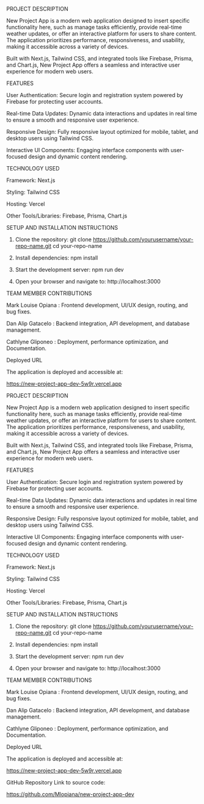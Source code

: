 PROJECT DESCRIPTION 

New Project App is a modern web application designed to insert specific functionality here, such as manage tasks efficiently, provide real-time weather updates, or offer an interactive platform for users to share content. The application prioritizes performance, responsiveness, and usability, making it accessible across a variety of devices.

Built with Next.js, Tailwind CSS, and integrated tools like Firebase, Prisma, and Chart.js, New Project App offers a seamless and interactive user experience for modern web users.

FEATURES

User Authentication:
Secure login and registration system powered by Firebase for protecting user accounts.

Real-time Data Updates:
Dynamic data interactions and updates in real time to ensure a smooth and responsive user experience.

Responsive Design:
Fully responsive layout optimized for mobile, tablet, and desktop users using Tailwind CSS.

Interactive UI Components:
Engaging interface components with user-focused design and dynamic content rendering.

TECHNOLOGY USED

Framework:  Next.js

Styling: Tailwind CSS

Hosting: Vercel

Other Tools/Libraries: Firebase, Prisma, Chart.js


SETUP AND INSTALLATION INSTRUCTIONS 

1. Clone the repository:
git clone https://github.com/yourusername/your-repo-name.git
cd your-repo-name

2. Install dependencies:
npm install

3. Start the development server:
npm run dev

4. Open your browser and navigate to:
http://localhost:3000


TEAM MEMBER CONTRIBUTIONS

Mark Louise Opiana : Frontend development, UI/UX design, routing, and bug fixes. 

Dan Alip Gatacelo : Backend integration, API development, and database management.

Cathlyne Gliponeo : Deployment, performance optimization, and Documentation.


Deployed URL

The application is deployed and accessible at: 

https://new-project-app-dev-5w9r.vercel.app

PROJECT DESCRIPTION 

New Project App is a modern web application designed to insert specific functionality here, such as manage tasks efficiently, provide real-time weather updates, or offer an interactive platform for users to share content. The application prioritizes performance, responsiveness, and usability, making it accessible across a variety of devices.

Built with Next.js, Tailwind CSS, and integrated tools like Firebase, Prisma, and Chart.js, New Project App offers a seamless and interactive user experience for modern web users.

FEATURES

User Authentication:
Secure login and registration system powered by Firebase for protecting user accounts.

Real-time Data Updates:
Dynamic data interactions and updates in real time to ensure a smooth and responsive user experience.

Responsive Design:
Fully responsive layout optimized for mobile, tablet, and desktop users using Tailwind CSS.

Interactive UI Components:
Engaging interface components with user-focused design and dynamic content rendering.

TECHNOLOGY USED

Framework:  Next.js

Styling: Tailwind CSS

Hosting: Vercel

Other Tools/Libraries: Firebase, Prisma, Chart.js


SETUP AND INSTALLATION INSTRUCTIONS 

1. Clone the repository:
git clone https://github.com/yourusername/your-repo-name.git
cd your-repo-name

2. Install dependencies:
npm install

3. Start the development server:
npm run dev

4. Open your browser and navigate to:
http://localhost:3000


TEAM MEMBER CONTRIBUTIONS

Mark Louise Opiana : Frontend development, UI/UX design, routing, and bug fixes. 

Dan Alip Gatacelo : Backend integration, API development, and database management.

Cathlyne Gliponeo : Deployment, performance optimization, and Documentation.


Deployed URL

The application is deployed and accessible at: 

https://new-project-app-dev-5w9r.vercel.app

GitHub Repository
Link to source code:

https://github.com/Mlopiana/new-project-app-dev
